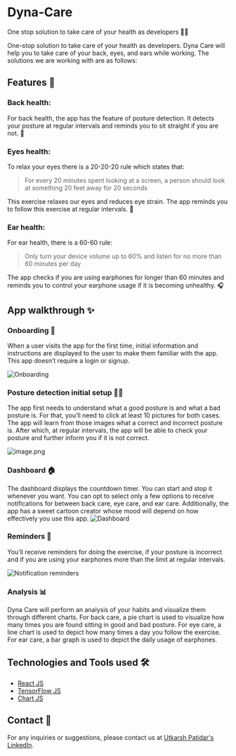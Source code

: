 # Dyna-Care

One stop solution to take care of your health as developers 👩‍💻

One-stop solution to take care of your health as developers. Dyna Care will help you to take care of your back, eyes, and ears while working. The solutions we are working with are as follows:

## Features 🌟

### Back health:
For back health, the app has the feature of posture detection. It detects your posture at regular intervals and reminds you to sit straight if you are not. 💺

### Eyes health:

To relax your eyes there is a 20-20-20 rule which states that:

> For every 20 minutes spent looking at a screen, a person should look at something 20 feet away for 20 seconds

This exercise relaxes our eyes and reduces eye strain. The app reminds you to follow this exercise at regular intervals. 👀

### Ear health:

For ear health, there is a 60-60 rule:

> Only turn your device volume up to 60% and listen for no more than 60 minutes per day

The app checks if you are using earphones for longer than 60 minutes and reminds you to control your earphone usage if it is becoming unhealthy. 🎧



## App walkthrough ✨

### Onboarding 👋

When a user visits the app for the first time, initial information and instructions are displayed to the user to make them familiar with the app. This app doesn’t require a login or signup.

![Onboarding]()


### Posture detection initial setup 🧍‍♂️

The app first needs to understand what a good posture is and what a bad posture is. For that, you’ll need to click at least 10 pictures for both cases. The app will learn from those images what a correct and incorrect posture is. After which, at regular intervals, the app will be able to check your posture and further inform you if it is not correct.


![image.png]()

### Dashboard 🏠

The dashboard displays the countdown timer. You can start and stop it whenever you want. You can opt to select only a few options to receive notifications for between back care, eye care, and ear care. Additionally, the app has a sweet cartoon creator whose mood will depend on how effectively you use this app.
![Dashboard]()


### Reminders 🔔

You’ll receive reminders for doing the exercise, if your posture is incorrect and if you are using your earphones more than the limit at regular intervals. 

![Notification reminders]()

### Analysis 📊

Dyna Care will perform an analysis of your habits and visualize them through different charts. For back care, a pie chart is used to visualize how many times you are found sitting in good and bad posture. For eye care, a line chart is used to depict how many times a day you follow the exercise. For ear care, a bar graph is used to depict the daily usage of earphones.



## Technologies and Tools used 🛠
- [React JS](https://reactjs.org/)
- [TensorFlow JS](https://www.tensorflow.org/js)
- [Chart JS](https://www.chartjs.org/)

## Contact 📧

For any inquiries or suggestions, please contact us at [Utkarsh Patidar's LinkedIn](https://www.linkedin.com/in/utkarsh-patidar-800081221/).
